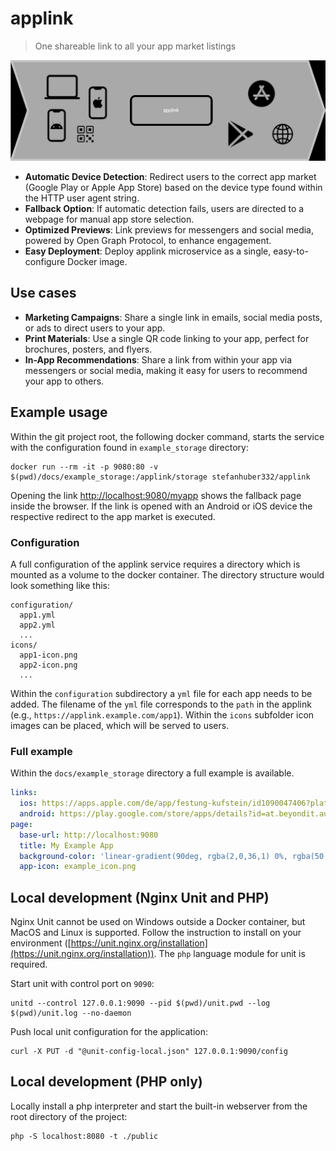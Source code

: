 # applink

> One shareable link to all your app market listings 

![applink overview](docs/applink.svg)

 - **Automatic Device Detection**: Redirect users to the correct app market (Google Play or Apple App Store) based on the device type found within the HTTP user agent string.
 - **Fallback Option**: If automatic detection fails, users are directed to a webpage for manual app store selection.
 - **Optimized Previews**: Link previews for messengers and social media, powered by Open Graph Protocol, to enhance engagement.
 - **Easy Deployment**: Deploy applink microservice as a single, easy-to-configure Docker image.

## Use cases

 - **Marketing Campaigns**: Share a single link in emails, social media posts, or ads to direct users to your app.
 - **Print Materials**: Use a single QR code linking to your app, perfect for brochures, posters, and flyers.
 - **In-App Recommendations**: Share a link from within your app via messengers or social media, making it easy for users to recommend your app to others.

## Example usage

Within the git project root, the following docker command, starts the service with the configuration found in `example_storage` directory:

```
docker run --rm -it -p 9080:80 -v $(pwd)/docs/example_storage:/applink/storage stefanhuber332/applink
```

Opening the link [http://localhost:9080/myapp](http://localhost:9080/myapp) shows the fallback page inside the browser. If the link is opened with an Android or iOS device the respective redirect to the app market is executed.

### Configuration

A full configuration of the applink service requires a directory which is mounted as a volume to the docker container. The directory structure would look something like this:

```
configuration/
  app1.yml
  app2.yml
  ...
icons/
  app1-icon.png
  app2-icon.png
  ...
```

Within the `configuration` subdirectory a `yml` file for each app needs to be added. The filename of the `yml` file corresponds to the `path` in the applink (e.g., `https://applink.example.com/app1`). Within the `icons` subfolder icon images can be placed, which will be served to users. 

### Full example

Within the `docs/example_storage` directory a full example is available. 

```yml
links:
  ios: https://apps.apple.com/de/app/festung-kufstein/id1090047406?platform=iphone
  android: https://play.google.com/store/apps/details?id=at.beyondit.audioguide
page:
  base-url: http://localhost:9080
  title: My Example App
  background-color: 'linear-gradient(90deg, rgba(2,0,36,1) 0%, rgba(50,217,218,1) 56%, rgba(0,212,255,1) 100%)'
  app-icon: example_icon.png
```

## Local development (Nginx Unit and PHP)

Nginx Unit cannot be used on Windows outside a Docker container, but MacOS and Linux is supported. Follow the instruction to install on your environment ([https://unit.nginx.org/installation](https://unit.nginx.org/installation)). The `php` language module for unit is required.

Start unit with control port on `9090`:

```
unitd --control 127.0.0.1:9090 --pid $(pwd)/unit.pwd --log $(pwd)/unit.log --no-daemon
```

Push local unit configuration for the application:

```
curl -X PUT -d "@unit-config-local.json" 127.0.0.1:9090/config
```

## Local development (PHP only)

Locally install a php interpreter and start the built-in webserver from the root directory of the project:

```
php -S localhost:8080 -t ./public
```
